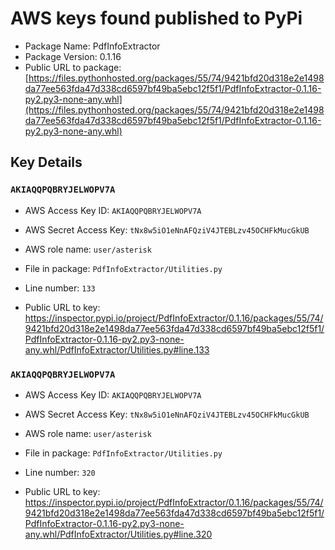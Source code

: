 # AWS keys found published to PyPi

* Package Name: PdfInfoExtractor
* Package Version: 0.1.16
* Public URL to package: [https://files.pythonhosted.org/packages/55/74/9421bfd20d318e2e1498da77ee563fda47d338cd6597bf49ba5ebc12f5f1/PdfInfoExtractor-0.1.16-py2.py3-none-any.whl](https://files.pythonhosted.org/packages/55/74/9421bfd20d318e2e1498da77ee563fda47d338cd6597bf49ba5ebc12f5f1/PdfInfoExtractor-0.1.16-py2.py3-none-any.whl)

## Key Details

### `AKIAQQPQBRYJELWOPV7A`

* AWS Access Key ID: `AKIAQQPQBRYJELWOPV7A`
* AWS Secret Access Key: `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` 
* AWS role name: `user/asterisk`
* File in package: `PdfInfoExtractor/Utilities.py`
* Line number: `133`

* Public URL to key: https://inspector.pypi.io/project/PdfInfoExtractor/0.1.16/packages/55/74/9421bfd20d318e2e1498da77ee563fda47d338cd6597bf49ba5ebc12f5f1/PdfInfoExtractor-0.1.16-py2.py3-none-any.whl/PdfInfoExtractor/Utilities.py#line.133



### `AKIAQQPQBRYJELWOPV7A`

* AWS Access Key ID: `AKIAQQPQBRYJELWOPV7A`
* AWS Secret Access Key: `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` 
* AWS role name: `user/asterisk`
* File in package: `PdfInfoExtractor/Utilities.py`
* Line number: `320`

* Public URL to key: https://inspector.pypi.io/project/PdfInfoExtractor/0.1.16/packages/55/74/9421bfd20d318e2e1498da77ee563fda47d338cd6597bf49ba5ebc12f5f1/PdfInfoExtractor-0.1.16-py2.py3-none-any.whl/PdfInfoExtractor/Utilities.py#line.320


